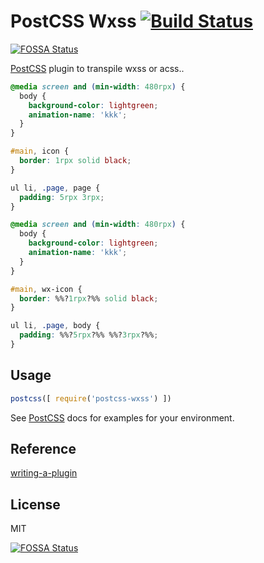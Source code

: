 # PostCSS Wxss [![Build Status][ci-img]][ci]
[![FOSSA Status](https://app.fossa.io/api/projects/git%2Bgithub.com%2FIOriens%2Fpostcss-wxss.svg?type=shield)](https://app.fossa.io/projects/git%2Bgithub.com%2FIOriens%2Fpostcss-wxss?ref=badge_shield)

[PostCSS] plugin to transpile wxss or acss..

[PostCSS]: https://github.com/postcss/postcss
[ci-img]:  https://travis-ci.org/IOriens/postcss-wxss.svg
[ci]:      https://travis-ci.org/IOriens/postcss-wxss

```css
@media screen and (min-width: 480rpx) {
  body {
    background-color: lightgreen;
    animation-name: 'kkk';
  }
}

#main, icon {
  border: 1rpx solid black;
}

ul li, .page, page {
  padding: 5rpx 3rpx;
}
```

```css
@media screen and (min-width: 480rpx) {
  body {
    background-color: lightgreen;
    animation-name: 'kkk';
  }
}

#main, wx-icon {
  border: %%?1rpx?%% solid black;
}

ul li, .page, body {
  padding: %%?5rpx?%% %%?3rpx?%%;
}
```

## Usage

```js
postcss([ require('postcss-wxss') ])
```

See [PostCSS] docs for examples for your environment.

## Reference

[writing-a-plugin](https://github.com/postcss/postcss/blob/master/docs/writing-a-plugin.md)

## License

MIT



[![FOSSA Status](https://app.fossa.io/api/projects/git%2Bgithub.com%2FIOriens%2Fpostcss-wxss.svg?type=large)](https://app.fossa.io/projects/git%2Bgithub.com%2FIOriens%2Fpostcss-wxss?ref=badge_large)